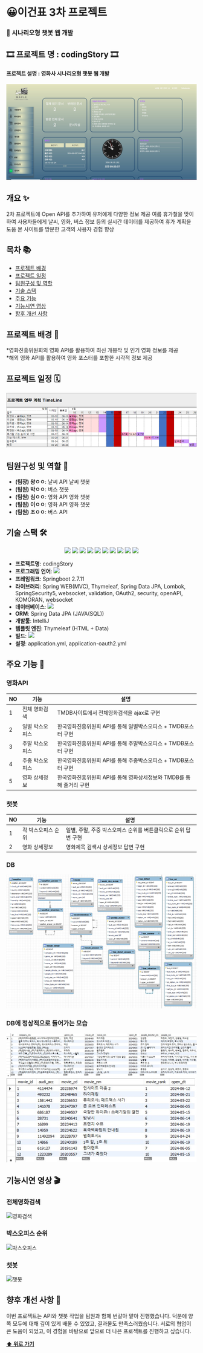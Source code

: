 # 😀이건표 3차 프로젝트

### 🎥 시나리오형 챗봇 웹 개발

## 🎞 **프로젝트 명** : codingStory 🎞

#### **프로젝트 설명** : 영화사 시나리오형 챗봇 웹 개발

<img src="src/main/resources/static/images/메인.jpg" alt="메인"/>

## 개요 ✨
2차 프로젝트에 Open API를 추가하여 유저에게 다양한 정보 제공
여름 휴가철을 맞이하여 사용자들에게 날씨, 영화, 버스 정보 등의 실시간 데이터를 제공하여 휴가 계획을 도움
본 사이트를 방문한 고객의 사용자 경험 향상

## 목차 📚
- [프로젝트 배경](#프로젝트-배경-)
- [프로젝트 일정](#프로젝트-일정-)
- [팀원구성 및 역할](#팀원구성-및-역할-)
- [기술 스택](#기술-스택-)
- [주요 기능](#주요-기능-)
- [기능시연 영상](#기능시연-영상-)
- [향후 개선 사항](#향후-개선-사항-)

## 프로젝트 배경 📜
*영화진흥위원회의 영화 API를 활용하여 최신 개봉작 및 인기 영화 정보를 제공  
*해외 영화 API를 활용하여 영화 포스터를 포함한 시각적 정보 제공

## 프로젝트 일정 🗓️
<img src="src/main/resources/static/images/일정3.png" alt="프로젝트일정"/>

## 팀원구성 및 역할 👥

- **(팀장) 왕ㅇㅇ**: 날씨 API 날씨 챗봇
- **(팀원) 박ㅇㅇ**: 버스 챗봇
- **(팀원) 심ㅇㅇ**: 영화 API 영화 챗봇
- **(팀원) 이ㅇㅇ**: 영화 API 영화 챗봇
- **(팀원) 조ㅇㅇ**: 버스 API

## 기술 스택 🛠️

<p align="center">
  <img src="https://img.shields.io/badge/JavaScript-F7DF1E?style=for-the-badge&logo=JavaScript&logoColor=white">
  <img src="https://img.shields.io/badge/HTML5-E34F26?style=for-the-badge&logo=html5&logoColor=white">
  <img src="https://img.shields.io/badge/CSS3-1572B6?style=for-the-badge&logo=css3&logoColor=white">
  <img src="https://img.shields.io/badge/jQuery-0769AD?style=for-the-badge&logo=jquery&logoColor=white">
  <img src="https://img.shields.io/badge/Amazon_AWS-232F3E?style=for-the-badge&logo=amazon-aws&logoColor=white">
  <img src="https://img.shields.io/badge/Oracle-F80000?style=for-the-badge&logo=Oracle&logoColor=white">
  <img src="https://img.shields.io/badge/Spring_Security-6DB33F?style=for-the-badge&logo=Spring-Security&logoColor=white">
  <img src="https://img.shields.io/badge/GIT-E44C30?style=for-the-badge&logo=git&logoColor=white">
  <img src="https://img.shields.io/badge/Notion-000000?style=for-the-badge&logo=notion&logoColor=white">
  <img src="https://img.shields.io/badge/Visual Studio Code-007ACC?style=for-the-badge&logo=Visual Studio Code&logoColor=white">
</p>

- **프로젝트명**: codingStory
- **프로그래밍 언어**: <img src="https://img.shields.io/badge/Java-ED8B00?style=for-the-badge&logo=openjdk&logoColor=white">
- **프레임워크**: Springboot 2.7.11
- **라이브러리**: Spring WEB(MVC), Thymeleaf, Spring Data JPA, Lombok, SpringSecurity5, websocket, validation, OAuth2, security, openAPI, KOMORAN, websocket
- **데이터베이스**: <img src="https://img.shields.io/badge/MySQL-005C84?style=for-the-badge&logo=mysql&logoColor=white">
- **ORM**: Spring Data JPA (JAVA(SQL))
- **개발툴**: IntelliJ
- **템플릿 엔진**: Thymeleaf (HTML + Data)
- **빌드**: <img src="https://img.shields.io/badge/Gradle-02303A.svg?style=for-the-badge&logo=Gradle&logoColor=white">
- **설정**: application.yml, application-oauth2.yml

## 주요 기능 🚀

### 영화API
| NO | 기능       | 설명                                                                  |
|----|----------|---------------------------------------------------------------------|
| 1  | 전체 영화검색  | TMDB사이트에서 전체영화검색을 ajax로 구현                                          |
| 2  | 일별 박스오피스 | 한국영화진흥위원회 API를 통해 일별박스오피스 + TMDB포스터 구현 |
| 3  | 주말 박스오피스 | 한국영화진흥위원회 API를 통해 주말박스오피스 + TMDB포스터 구현                              |
| 4  | 주중 박스오피스 | 한국영화진흥위원회 API를 통해 주중박스오피스 + TMDB포스터 구현                              |
| 5  | 영화 상세정보  | 한국영화진흥위원회 API를 통해 영화상세정보와 TMDB를 통해 줄거리 구현                           |
### 챗봇
| NO | 기능         | 설명                                   |
|----|------------|--------------------------------------|
| 1  | 각 박스오피스 순위 | 일별, 주말, 주중 박스오피스 순위를 버튼클릭으로 순위 답변 구현 |
| 2  | 영화 상세정보    | 영화제목 검색시 상세정보 답변 구현                  |


### DB
<img src="src/main/resources/static/images/erd.png" alt="DB설계"/>

### DB에 정상적으로 들어가는 모습
<img src="src/main/resources/static/images/db1.jpg" alt="DB1"/>
<img src="src/main/resources/static/images/db2.jpg" alt="DB2"/>

## 기능시연 영상 🎬

### 전체영화검색
![영화검색](https://github.com/qkrwnsdn981204/Project3_GroupAir/assets/154856555/64b8ec1b-4fd5-45d0-87d5-a74af6707efc)

### 박스오피스 순위
![박스오피스](https://github.com/qkrwnsdn981204/Project3_GroupAir/assets/154856555/b8a5a57f-cc06-4fbe-a705-5deee8f945f7)

### 챗봇
![챗봇](https://github.com/qkrwnsdn981204/Project3_GroupAir/assets/154856555/05cafb0a-bbd4-4f86-a090-34d77f424ddf)

## 향후 개선 사항 🔧
이번 프로젝트는 API와 챗봇 작업을 팀원과 함께 번갈아 맡아 진행했습니다. 
덕분에 양쪽 모두에 대해 깊이 있게 배울 수 있었고, 결과물도 만족스러웠습니다. 
서로의 협업이 큰 도움이 되었고, 이 경험을 바탕으로 앞으로 더 나은 프로젝트를 진행하고 싶습니다.

**[⬆ 위로 가기](#이건표-3차-프로젝트)**
